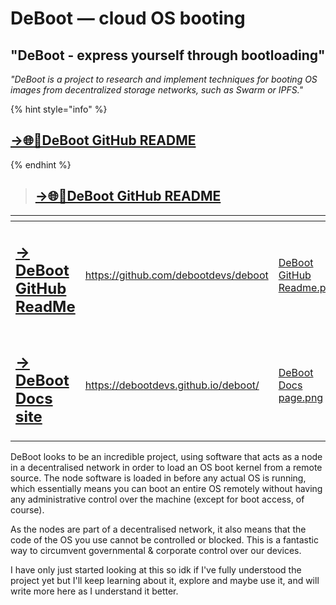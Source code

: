 # DeBoot — cloud OS booting

## "DeBoot - express yourself through bootloading"

_"DeBoot is a project to research and implement techniques for booting OS images from decentralized storage networks, such as Swarm or IPFS."_

{% hint style="info" %}
## &#x20;[→🌐🔗DeBoot GitHub README](https://github.com/debootdevs/deboot)&#x20;
{% endhint %}

> ## &#x20;[→🌐🔗DeBoot GitHub README](https://github.com/debootdevs/deboot)&#x20;



<table data-card-size="large" data-view="cards"><thead><tr><th></th><th data-card-target data-type="content-ref"></th><th data-hidden data-card-cover data-type="files"></th></tr></thead><tbody><tr><td><h2><a href="https://github.com/debootdevs/deboot">→ DeBoot GitHub ReadMe</a> </h2></td><td><a href="https://github.com/debootdevs/deboot">https://github.com/debootdevs/deboot</a></td><td><a href="../../.gitbook/assets/DeBoot GitHub Readme.png">DeBoot GitHub Readme.png</a></td></tr><tr><td><h2> <a href="https://debootdevs.github.io/deboot/">→ DeBoot Docs site</a> </h2></td><td><a href="https://debootdevs.github.io/deboot/">https://debootdevs.github.io/deboot/</a></td><td><a href="../../.gitbook/assets/DeBoot Docs page.png">DeBoot Docs page.png</a></td></tr></tbody></table>



DeBoot looks to be an incredible project, using software that acts as a node in a decentralised network in order to load an OS boot kernel from a remote source. The node software is loaded in before any actual OS is running, which essentially means you can boot an entire OS remotely without having any administrative control over the machine (except for boot access, of course).

As the nodes are part of a decentralised network, it also means that the code of the OS you use cannot be controlled or blocked. This is a fantastic way to circumvent governmental & corporate control over our devices.&#x20;

I have only just started looking at this so idk if I've fully understood the project yet but I'll keep learning about it, explore and maybe use it, and will write more here as I understand it better.&#x20;
